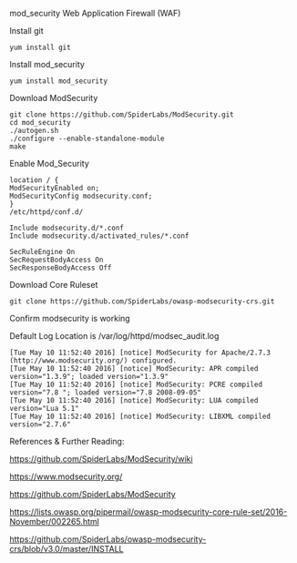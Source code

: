 mod_security Web Application Firewall (WAF)

Install git

```
yum install git
```

Install mod_security

```
yum install mod_security
```

Download ModSecurity
```
git clone https://github.com/SpiderLabs/ModSecurity.git
cd mod_security
./autogen.sh
./configure --enable-standalone-module
make
```
Enable Mod_Security

```
location / {
ModSecurityEnabled on;
ModSecurityConfig modsecurity.conf;
}
/etc/httpd/conf.d/

Include modsecurity.d/*.conf
Include modsecurity.d/activated_rules/*.conf

SecRuleEngine On
SecRequestBodyAccess On
SecResponseBodyAccess Off
```

Download Core Ruleset

```
git clone https://github.com/SpiderLabs/owasp-modsecurity-crs.git
```
Confirm modsecurity is working

Default Log Location is /var/log/httpd/modsec_audit.log
```
[Tue May 10 11:52:40 2016] [notice] ModSecurity for Apache/2.7.3 (http://www.modsecurity.org/) configured.
[Tue May 10 11:52:40 2016] [notice] ModSecurity: APR compiled version="1.3.9"; loaded version="1.3.9"
[Tue May 10 11:52:40 2016] [notice] ModSecurity: PCRE compiled version="7.8 "; loaded version="7.8 2008-09-05"
[Tue May 10 11:52:40 2016] [notice] ModSecurity: LUA compiled version="Lua 5.1"
[Tue May 10 11:52:40 2016] [notice] ModSecurity: LIBXML compiled version="2.7.6"
```
References & Further Reading:

https://github.com/SpiderLabs/ModSecurity/wiki

https://www.modsecurity.org/

https://github.com/SpiderLabs/ModSecurity

https://lists.owasp.org/pipermail/owasp-modsecurity-core-rule-set/2016-November/002265.html

https://github.com/SpiderLabs/owasp-modsecurity-crs/blob/v3.0/master/INSTALL
